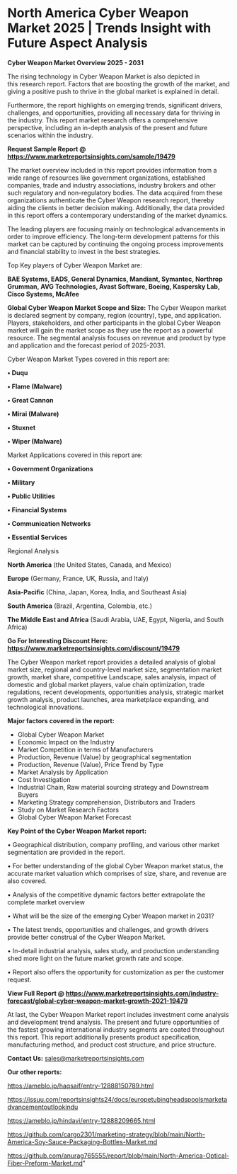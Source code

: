 # North America Cyber Weapon Market 2025 | Trends Insight with Future Aspect Analysis

<Strong> Cyber Weapon Market Overview 2025 - 2031</strong>

The rising technology in Cyber Weapon Market is also depicted in this research report. Factors that are boosting the growth of the market, and giving a positive push to thrive in the global market is explained in detail.

Furthermore, the report highlights on emerging trends, significant drivers, challenges, and opportunities, providing all necessary data for thriving in the industry. This report market research offers a comprehensive perspective, including an in-depth analysis of the present and future scenarios within the industry.

<strong>Request Sample Report @ <a href=https://www.marketreportsinsights.com/sample/19479>https://www.marketreportsinsights.com/sample/19479</a></strong>

The market overview included in this report provides information from a wide range of resources like government organizations, established companies, trade and industry associations, industry brokers and other such regulatory and non-regulatory bodies. The data acquired from these organizations authenticate the Cyber Weapon research report, thereby aiding the clients in better decision making. Additionally, the data provided in this report offers a contemporary understanding of the market dynamics.

The leading players are focusing mainly on technological advancements in order to improve efficiency. The long-term development patterns for this market can be captured by continuing the ongoing process improvements and financial stability to invest in the best strategies.

Top Key players of Cyber Weapon Market are:

<strong>BAE Systems, EADS, General Dynamics, Mandiant, Symantec, Northrop Grumman, AVG Technologies, Avast Software, Boeing, Kaspersky Lab, Cisco Systems, McAfee</strong>

<strong><b>Global Cyber Weapon Market Scope and Size:</b></strong>
The Cyber Weapon market is declared segment by company, region (country), type, and application. Players, stakeholders, and other participants in the global Cyber Weapon market will gain the market scope as they use the report as a powerful resource. The segmental analysis focuses on revenue and product by type and application and the forecast period of 2025-2031.

Cyber Weapon Market Types covered in this report are:

<strong>• Duqu

• Flame (Malware)

• Great Cannon

• Mirai (Malware)

• Stuxnet

• Wiper (Malware)</strong>

Market Applications covered in this report are:

<strong>• Government Organizations

• Military

• Public Utilities

• Financial Systems

• Communication Networks

• Essential Services</strong> 

Regional Analysis

<strong>North America</strong> (the United States, Canada, and Mexico)

<strong>Europe</strong> (Germany, France, UK, Russia, and Italy)

<strong>Asia-Pacific</strong> (China, Japan, Korea, India, and Southeast Asia)

<strong>South America</strong> (Brazil, Argentina, Colombia, etc.)

<strong>The Middle East and Africa</strong> (Saudi Arabia, UAE, Egypt, Nigeria, and South Africa)

<strong>Go For Interesting Discount Here: <a href=https://www.marketreportsinsights.com/discount/19479>https://www.marketreportsinsights.com/discount/19479</a></strong>

The Cyber Weapon market report provides a detailed analysis of global market size, regional and country-level market size, segmentation market growth, market share, competitive Landscape, sales analysis, impact of domestic and global market players, value chain optimization, trade regulations, recent developments, opportunities analysis, strategic market growth analysis, product launches, area marketplace expanding, and technological innovations.

<strong><b>Major factors covered in the report:</b></strong>
<ul>
  <li>Global Cyber Weapon Market </li>
  <li>Economic Impact on the Industry</li>
  <li>Market Competition in terms of Manufacturers</li>
  <li>Production, Revenue (Value) by geographical segmentation</li>
  <li>Production, Revenue (Value), Price Trend by Type</li>
  <li>Market Analysis by Application</li>
  <li>Cost Investigation</li>
  <li>Industrial Chain, Raw material sourcing strategy and Downstream Buyers</li>
  <li>Marketing Strategy comprehension, Distributors and Traders</li>
  <li>Study on Market Research Factors</li>
  <li>Global Cyber Weapon Market Forecast</li>
</ul>

<strong><b>Key Point of the Cyber Weapon Market report:</b></strong>

• Geographical distribution, company profiling, and various other market segmentation are provided in the report.

• For better understanding of the global Cyber Weapon market status, the accurate market valuation which comprises of size, share, and revenue are also covered.

• Analysis of the competitive dynamic factors better extrapolate the complete market overview

• What will be the size of the emerging Cyber Weapon market in 2031?

• The latest trends, opportunities and challenges, and growth drivers provide better construal of the Cyber Weapon Market.

• In-detail industrial analysis, sales study, and production understanding shed more light on the future market growth rate and scope.

• Report also offers the opportunity for customization as per the customer request.

<strong><b>View Full Report @ <a href=https://www.marketreportsinsights.com/industry-forecast/global-cyber-weapon-market-growth-2021-19479>https://www.marketreportsinsights.com/industry-forecast/global-cyber-weapon-market-growth-2021-19479</a></b></strong>


At last, the Cyber Weapon Market report includes investment come analysis and development trend analysis. The present and future opportunities of the fastest growing international industry segments are coated throughout this report. This report additionally presents product specification, manufacturing method, and product cost structure, and price structure.

<strong>Contact Us:</strong>
sales@marketreportsinsights.com

<strong>Our other reports:</strong>

<a href=https://ameblo.jp/haqsaif/entry-12888150789.html>https://ameblo.jp/haqsaif/entry-12888150789.html</a>

<a href=https://issuu.com/reportsinsights24/docs/europetubingheadspoolsmarketadvancementoutlookindu>https://issuu.com/reportsinsights24/docs/europetubingheadspoolsmarketadvancementoutlookindu</a>

<a href=https://ameblo.jp/hindavi/entry-12888209665.html>https://ameblo.jp/hindavi/entry-12888209665.html</a>

<a href=https://github.com/cargo2301/marketing-strategy/blob/main/North-America-Soy-Sauce-Packaging-Bottles-Market.md>https://github.com/cargo2301/marketing-strategy/blob/main/North-America-Soy-Sauce-Packaging-Bottles-Market.md</a>

<a href=https://github.com/anurag765555/report/blob/main/North-America-Optical-Fiber-Preform-Market.md>https://github.com/anurag765555/report/blob/main/North-America-Optical-Fiber-Preform-Market.md</a>"
